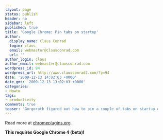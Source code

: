 ```yaml
---
layout: page
status: publish
header: no
sidebar: left
published: true
title: 'Google Chrome: Pin tabs on startup'
author:
  display_name: Claus Conrad
  login: claus
  email: webmaster@clausconrad.com
  url: ''
author_login: claus
author_email: webmaster@clausconrad.com
wordpress_id: 94
wordpress_url: http://www.clausconrad2.com/?p=94
date: '2009-12-13 14:02:03 +0000'
date_gmt: '2009-12-13 13:02:03 +0000'
categories:
- Howto
tags:
- productivity
comments: true
teaser: "Gorgoroth figured out how to pin a couple of tabs on startup of Google Chrome - it was easier than expected and makes my life a great deal more efficient. Well, maybe not a great deal, but it's still a very nice-to-have feature."
---
```

Read more at [chromeplugins.org](http://www.chromeplugins.org/google/chrome-tips-tricks/how-pin-tabs-startup-chrome-8788.html).

**This requires Google Chrome 4 (beta)!**
